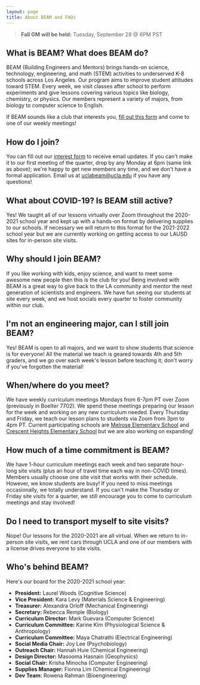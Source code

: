 ```yaml
---
layout: page
title: About BEAM and FAQs
---
```


> **Fall GM will be held:** Tuesday, September 28 @ 6PM PST

## What is BEAM? What does BEAM do?

BEAM (Building Engineers and Mentors) brings hands-on science, technology, engineering, and math (STEM) activities to underserved K-8 schools across Los Angeles. Our program aims to improve student attitudes toward STEM. Every week, we visit classes after school to perform experiments and give lessons covering various topics like biology, chemistry, or physics. Our members represent a variety of majors, from biology to computer science to English.

If BEAM sounds like a club that interests you, [fill out this form]({{site.interest_form}}) and come to one of our weekly meetings!

## How do I join?

You can fill out our [interest form]({{site.interest_form}}) to receive email updates. If you can't make it to our first meeting of the quarter, drop by any Monday at 6pm (same link as above); we're happy to get new members any time, and we don't have a formal application. Email us at [uclabeam@ucla.edu](mailto:uclabeam@ucla.edu) if you have any questions!

## What about COVID-19? Is BEAM still active?

Yes! We taught all of our lessons virtually over Zoom throughout the 2020-2021 school year and kept up with a hands-on format by delivering supplies to our schools. If necessary we will return to this format for the 2021-2022 school year but we are currently working on getting access to our LAUSD sites for in-person site visits.

## Why should I join BEAM?

If you like working with kids, enjoy science, and want to meet some awesome new people then this is the club for you! Being involved with BEAM is a great way to give back to the LA community and mentor the next generation of scientists and engineers. We have fun seeing our students at site every week, and we host socials every quarter to foster community within our club.

## I'm not an engineering major, can I still join BEAM?

Yes! BEAM is open to all majors, and we want to show students that science is for everyone! All the material we teach is geared towards 4th and 5th graders, and we go over each week's lesson before teaching it; don't worry if you've forgotten the material!

## When/where do you meet?

We have weekly curriculum meetings Mondays from 6-7pm PT over Zoom (previously in Boelter 7702). We spend these meetings preparing our lesson for the week and working on any new curriculum needed. Every Thursday and Friday, we teach our lesson plans to students via Zoom from 3pm to 4pm PT. Current participating schools are [Melrose Elementary School](https://melrose-lausd-ca.schoolloop.com/) and [Crescent Heights Elementary School](https://crescentheightsmagnet-lausd-ca.schoolloop.com/) but we are also working on expanding!

## How much of a time commitment is BEAM?

We have 1-hour curriculum meetings each week and two separate hour-long site visits (plus an hour of travel time each way in non-COVID times). Members usually choose one site visit that works with their schedule. However, we know students are busy! If you need to miss meetings occasionally, we totally understand. If you can't make the Thursday or Friday site visits for a quarter, we still encourage you to come to curriculum meetings and stay involved!

## Do I need to transport myself to site visits?

Nope! Our lessons for the 2020-2021 are all virtual. When we return to in-person site visits, we rent cars through UCLA and one of our members with a license drives everyone to site visits.

## Who's behind BEAM?

Here's our board for the 2020-2021 school year:

- **President:** Laurel Woods (Cognitive Science)
- **Vice President:** Kara Levy (Materials Science & Engineering)
- **Treasurer:** Alexandra Orloff (Mechanical Engineering)
- **Secretary:** Rebecca Remple (Biology)
- **Curriculum Director:** Mark Guevara (Computer Science)
- **Curriculum Committee:** Karine Kim (Physiological Science & Anthropology)
- **Curriculum Committee:** Maya Chatrathi (Electrical Engineering)
- **Social Media Chair:** Joy Lee (Psychobiology)
- **Outreach Chair:** Hannah Huie (Chemical Engineering)
- **Design Director:** Masooma Hasnain (Geophysics)
- **Social Chair:** Krisha Minocha (Computer Engineering)
- **Supplies Manager:** Fionna Lim (Chemical Engineering)
- **Dev Team:** Rowena Rahman (Bioengineering)
